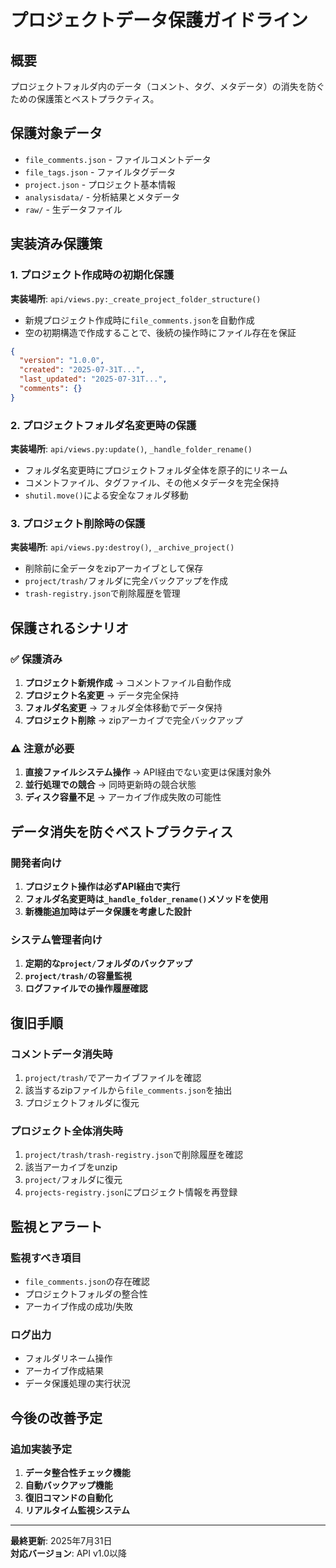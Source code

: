 # プロジェクトデータ保護ガイドライン

## 概要
プロジェクトフォルダ内のデータ（コメント、タグ、メタデータ）の消失を防ぐための保護策とベストプラクティス。

## 保護対象データ
- `file_comments.json` - ファイルコメントデータ
- `file_tags.json` - ファイルタグデータ
- `project.json` - プロジェクト基本情報
- `analysisdata/` - 分析結果とメタデータ
- `raw/` - 生データファイル

## 実装済み保護策

### 1. プロジェクト作成時の初期化保護
**実装場所**: `api/views.py:_create_project_folder_structure()`

- 新規プロジェクト作成時に`file_comments.json`を自動作成
- 空の初期構造で作成することで、後続の操作時にファイル存在を保証

```json
{
  "version": "1.0.0",
  "created": "2025-07-31T...",
  "last_updated": "2025-07-31T...",
  "comments": {}
}
```

### 2. プロジェクトフォルダ名変更時の保護
**実装場所**: `api/views.py:update()`, `_handle_folder_rename()`

- フォルダ名変更時にプロジェクトフォルダ全体を原子的にリネーム
- コメントファイル、タグファイル、その他メタデータを完全保持
- `shutil.move()`による安全なフォルダ移動

### 3. プロジェクト削除時の保護
**実装場所**: `api/views.py:destroy()`, `_archive_project()`

- 削除前に全データをzipアーカイブとして保存
- `project/trash/`フォルダに完全バックアップを作成
- `trash-registry.json`で削除履歴を管理

## 保護されるシナリオ

### ✅ 保護済み
1. **プロジェクト新規作成** → コメントファイル自動作成
2. **プロジェクト名変更** → データ完全保持
3. **フォルダ名変更** → フォルダ全体移動でデータ保持
4. **プロジェクト削除** → zipアーカイブで完全バックアップ

### ⚠️ 注意が必要
1. **直接ファイルシステム操作** → API経由でない変更は保護対象外
2. **並行処理での競合** → 同時更新時の競合状態
3. **ディスク容量不足** → アーカイブ作成失敗の可能性

## データ消失を防ぐベストプラクティス

### 開発者向け
1. **プロジェクト操作は必ずAPI経由で実行**
2. **フォルダ名変更時は`_handle_folder_rename()`メソッドを使用**
3. **新機能追加時はデータ保護を考慮した設計**

### システム管理者向け
1. **定期的な`project/`フォルダのバックアップ**
2. **`project/trash/`の容量監視**
3. **ログファイルでの操作履歴確認**

## 復旧手順

### コメントデータ消失時
1. `project/trash/`でアーカイブファイルを確認
2. 該当するzipファイルから`file_comments.json`を抽出
3. プロジェクトフォルダに復元

### プロジェクト全体消失時
1. `project/trash/trash-registry.json`で削除履歴を確認
2. 該当アーカイブをunzip
3. `project/`フォルダに復元
4. `projects-registry.json`にプロジェクト情報を再登録

## 監視とアラート

### 監視すべき項目
- `file_comments.json`の存在確認
- プロジェクトフォルダの整合性
- アーカイブ作成の成功/失敗

### ログ出力
- フォルダリネーム操作
- アーカイブ作成結果
- データ保護処理の実行状況

## 今後の改善予定

### 追加実装予定
1. **データ整合性チェック機能**
2. **自動バックアップ機能**
3. **復旧コマンドの自動化**
4. **リアルタイム監視システム**

---

**最終更新**: 2025年7月31日  
**対応バージョン**: API v1.0以降
